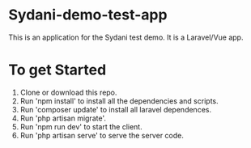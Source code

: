 # Sydani-demo-test-app
This is an application for the Sydani test demo.
It is a Laravel/Vue app.
# To get Started
1. Clone or download this repo.
2. Run 'npm install' to install all the dependencies and scripts.
3. Run 'composer update' to install all laravel dependences.
4. Run 'php artisan migrate'.
5. Run 'npm run dev' to start the client.
6. Run 'php artisan serve' to serve the server code.
